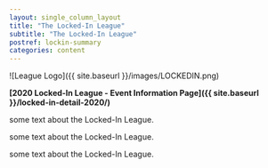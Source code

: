 ```yaml
---
layout: single_column_layout
title: "The Locked-In League"
subtitle: "The Locked-In League"
postref: lockin-summary
categories: content
---
```


![League Logo]({{ site.baseurl }}/images/LOCKEDIN.png)

**[2020 Locked-In League - Event Information Page]({{ site.baseurl }}/locked-in-detail-2020/)**

some text about the Locked-In League.

some text about the Locked-In League.

some text about the Locked-In League.




